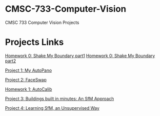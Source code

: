 # CMSC-733-Computer-Vision
CMSC 733 Computer Vision Projects

# Projects Links

[Homework 0: Shake My Boundary part1](https://github.com/hsouri/Boundary-Detection)
[Homework 0: Shake My Boundary part2](https://github.com/hsouri/ResNet-ResNeXt-DenseNet)

[Project 1: My AutoPano](https://github.com/hsouri/panorama_image)

[Project 2: FaceSwap](https://github.com/hsouri/Face-Swap)

[Homework 1: AutoCalib]()

[Project 3: Buildings built in minutes: An SfM Approach]()

[Project 4: Learning SfM, an Unsupervised Way](https://github.com/hsouri/SfM-Structure-from-Motion)


